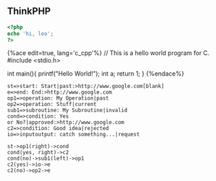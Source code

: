 ## ThinkPHP

```php
<?php
echo 'hi, leo';
?>
```

{%ace edit=true, lang='c_cpp'%}
// This is a hello world program for C.
#include <stdio.h>

int main(){
  printf("Hello World!");
  int a;
  return 1;
}
{%endace%}

``` flow
st=>start: Start|past:>http://www.google.com[blank]
e=>end: End:>http://www.google.com
op1=>operation: My Operation|past
op2=>operation: Stuff|current
sub1=>subroutine: My Subroutine|invalid
cond=>condition: Yes
or No?|approved:>http://www.google.com
c2=>condition: Good idea|rejected
io=>inputoutput: catch something...|request

st->op1(right)->cond
cond(yes, right)->c2
cond(no)->sub1(left)->op1
c2(yes)->io->e
c2(no)->op2->e
